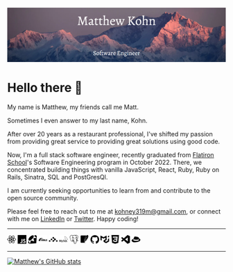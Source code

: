 ![Title banner](./public/png/githubProfileBanner4.png)

# Hello there 👋
My name is Matthew, my friends call me Matt. 

Sometimes I even answer to my last name, Kohn.

After over 20 years as a restaurant professional, I've shifted my passion from providing great service to providing great solutions using good code.

Now, I'm a full stack software engineer, recently graduated from [Flatiron School](https://flatironschool.com/welcome-to-flatiron-school/?utm_source=Google&utm_medium=ppc&utm_campaign=12728169839&utm_content=127574231184&utm_term=flatiron%20school&uqaid=513799628798&Cj0KCQiAyMKbBhD1ARIsANs7rEHlBv5sKPla09BVm0JQGsvbPKalrNrcv4P4t5SUpx1tJmJZbIddPusaAqNmEALw_wcB&gclid=Cj0KCQiAyMKbBhD1ARIsANs7rEHlBv5sKPla09BVm0JQGsvbPKalrNrcv4P4t5SUpx1tJmJZbIddPusaAqNmEALw_wcB)'s Software Engineering program in October 2022. There, we concentrated building things with vanilla JavaScript, React, Ruby, Ruby on Rails, Sinatra, SQL and PostGresQl.


I am currently seeking opportunities to learn from and contribute to the open source community. 

Please feel free to reach out to me at kohney319m@gmail.com, or connect with me on [LinkedIn](https://www.linkedin.com/in/matthewkohn1/) or [Twitter](https://twitter.com/MatthewKohn5). Happy coding!

---

<img src="./public/png/react.svg" width="20px"/>
<img src="./public/png/javascript.svg" width="20px"/>
<img src="./public/png/ruby.svg" width="20px"/>
<img src="./public/png/rubyonrails.svg" width="20px"/>
<img src="./public/png/reactrouter.svg" width="20px"/>
<img src="./public/png/mysql.svg" width="20px"/>
<img src="./public/png/postgresql.svg" width="20px"/>
<img src="./public/png/sqlite.svg" width="20px"/>
<img src="./public/png/github.svg" width="20px"/>
<img src="./public/png/mui.svg" width="20px"/>
<img src="./public/png/css3.svg" width="20px"/>
<img src="./public/png/visualstudiocode.svg" width="20px"/>
<img src="./public/png/rubysinatra.svg" width="20px"/>

---


[![Matthew's GitHub stats](https://github-readme-stats.vercel.app/api?username=matthewkohn)](https://github.com/matthewkohn/github-readme-stats)

##
